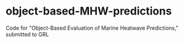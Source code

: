 # object-based-MHW-predictions
Code for "Object-Based Evaluation of Marine Heatwave Predictions," submitted to GRL